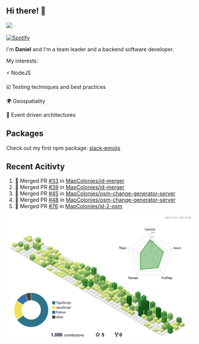## Hi there! 👋

<p>
  <img src="https://github-readme-stats.vercel.app/api?username=syncush&theme=tokyonight">
</p>

[![Spotify](https://novatorem-rust.vercel.app/api/spotify)](https://open.spotify.com/user/syncush)

I'm **Daniel** and I'm a team leader and a backend software developer.

My interests:

⚡ NodeJS

☑️ Testing techniques and best practices

🌍 Geospatiality

🧠 Event driven architectures

## Packages
Check out my first npm package: [slack-emojis](https://www.npmjs.com/package/slack-emojis)

## Recent Acitivty
<!--START_SECTION:activity-->
1. 🎉 Merged PR [#33](https://github.com/MapColonies/id-merger/pull/33) in [MapColonies/id-merger](https://github.com/MapColonies/id-merger)
2. 🎉 Merged PR [#39](https://github.com/MapColonies/id-merger/pull/39) in [MapColonies/id-merger](https://github.com/MapColonies/id-merger)
3. 🎉 Merged PR [#45](https://github.com/MapColonies/osm-change-generator-server/pull/45) in [MapColonies/osm-change-generator-server](https://github.com/MapColonies/osm-change-generator-server)
4. 🎉 Merged PR [#48](https://github.com/MapColonies/osm-change-generator-server/pull/48) in [MapColonies/osm-change-generator-server](https://github.com/MapColonies/osm-change-generator-server)
5. 🎉 Merged PR [#76](https://github.com/MapColonies/id-2-osm/pull/76) in [MapColonies/id-2-osm](https://github.com/MapColonies/id-2-osm)
<!--END_SECTION:activity-->

![contrib](./profile-3d-contrib/profile-green-animate.svg)
